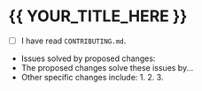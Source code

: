 # {{ YOUR_TITLE_HERE }}

- [ ] I have read `CONTRIBUTING.md`.
- Issues solved by proposed changes: 
- The proposed changes solve these issues by...
- Other specific changes include:
    1.
    2.
    3.
